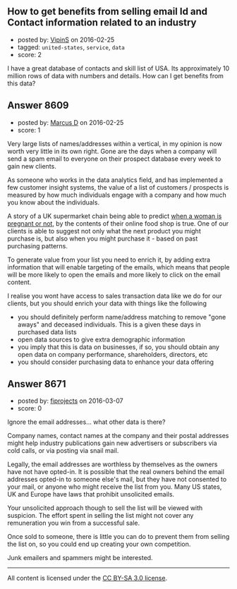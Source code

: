 ## How to get benefits from selling email Id and Contact information related to an industry

- posted by: [VipinS](https://stackexchange.com/users/3685876/vipins) on 2016-02-25
- tagged: `united-states`, `service`, `data`
- score: 2

<p>I have a great database of contacts and skill list of USA. Its approximately 10 million rows of data with numbers and details. How can I get benefits from this data?</p>



## Answer 8609

- posted by: [Marcus D](https://stackexchange.com/users/258531/marcus-d) on 2016-02-25
- score: 1

<p>Very large lists of names/addresses within a vertical, in my opinion is now worth very little in its own right. Gone are the days when a company will send a spam email to everyone on their prospect database every week to gain new clients.</p>

<p>As someone who works in the data analytics field, and has implemented a few customer insight systems, the value of a list of customers / prospects is measured by how much individuals engage with a company and how much you know about the individuals.</p>

<p>A story of a UK supermarket chain being able to predict <a href="http://www.businessinsider.com/the-incredible-story-of-how-target-exposed-a-teen-girls-pregnancy-2012-2?IR=T" rel="nofollow">when a woman is pregnant or not</a>, by the contents of their online food shop is true. One of our clients is able to suggest not only what the next product you might purchase is, but also when you might purchase it - based on past purchasing patterns.</p>

<p>To generate value from your list you need to enrich it, by adding extra information that will enable targeting of the emails, which means that people will be more likely to open the emails and more likely to click on the email content.</p>

<p>I realise you wont have access to sales transaction data like we do for our clients, but you should enrich your data with things like the following</p>

<ul>
<li>you should definitely perform name/address matching to remove "gone aways" and deceased individuals. This is a given these days in purchased data lists</li>
<li>open data sources to give extra demographic information</li>
<li>you imply that this is data on businesses, if so, you should obtain any open data on company performance, shareholders, directors, etc</li>
<li>you should consider purchasing data to enhance your data offering</li>
</ul>



## Answer 8671

- posted by: [fiprojects](https://stackexchange.com/users/5370155/fiprojects) on 2016-03-07
- score: 0

<p>Ignore the email addresses... what other data is there?</p>

<p>Company names, contact names at the company and their postal addresses might help industry publications gain new advertisers or subscribers via cold calls, or via posting via snail mail.</p>

<p>Legally, the email addresses are worthless by themselves as the owners have not have opted-in.  It is possible that the real owners behind the email addresses opted-in to someone else's mail, but they have not consented to your mail, or anyone who might receive the list from you. Many US states, UK and Europe have laws that prohibit unsolicited emails. </p>

<p>Your unsolicited approach though to sell the list will be viewed with suspicion. The effort spent in selling the list might not cover any remuneration you win from a successful sale.</p>

<p>Once sold to someone, there is little you can do to prevent them from selling the list on, so you could end up creating your own competition.</p>

<p>Junk emailers and spammers might be interested.</p>




---

All content is licensed under the [CC BY-SA 3.0 license](https://creativecommons.org/licenses/by-sa/3.0/).
